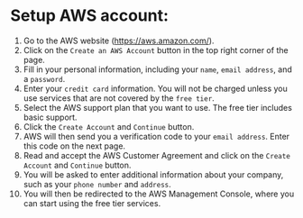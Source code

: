 # Setup AWS account:

1. Go to the AWS website (https://aws.amazon.com/).
2. Click on the `Create an AWS Account` button in the top right corner of the page.
3. Fill in your personal information, including your `name`, `email address`, and a `password`.
4. Enter your `credit card` information. You will not be charged unless you use services that are not covered by the `free tier`.
5. Select the AWS support plan that you want to use. The free tier includes basic support.
6. Click the `Create Account` and `Continue` button.
7. AWS will then send you a verification code to your `email address`. Enter this code on the next page.
8. Read and accept the AWS Customer Agreement and click on the `Create Account` and `Continue` button.
9. You will be asked to enter additional information about your company, such as your `phone number` and `address`.
10. You will then be redirected to the AWS Management Console, where you can start using the free tier services.
